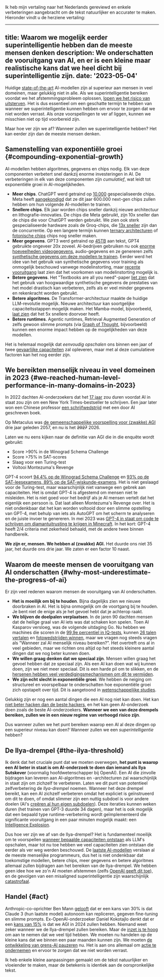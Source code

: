 Ik heb mijn vertaling naar het Nederlands gereviewd en enkele verbeteringen aangebracht om de tekst natuurlijker en accurater te maken. Hieronder vindt u de herziene vertaling:

---
title: Waarom we mogelijk eerder superintelligentie hebben dan de meeste mensen denken
description: We onderschatten de vooruitgang van AI, en er is een kleine maar realistische kans dat we heel dicht bij superintelligentie zijn.
date: '2023-05-04'
---
Huidige [state-of-the-art](/sota) AI-modellen zijn al superieur aan mensen in veel domeinen, maar gelukkig niet in alle.
Als we superintelligentie bereiken voordat we het afstemmingsprobleem oplossen, [lopen we het risico van uitsterven](/xrisk).
Het is dus essentieel om een geschatte termijn te hebben van wanneer we superintelligentie kunnen hebben om ervoor te zorgen dat we niet worden verrast.
Als onze voorspellingen te ver af liggen, kunnen we misschien niet op tijd voorbereid zijn.

Maar hoe ver zijn we af?
Wanneer zullen we superintelligentie hebben?
Het kan eerder zijn dan de meeste mensen denken.

## Samenstelling van exponentiële groei {#compounding-exponential-growth}

AI-modellen hebben algoritmes, gegevens en chips nodig.
Elk van deze componenten verbetert snel dankzij enorme investeringen in AI.
De verbeteringen in elk van deze componenten zijn _cumulatief_, wat leidt tot exponentiële groei in AI-mogelijkheden.

- **Meer chips**. ChatGPT werd getraind op [10.000](https://www.fierceelectronics.com/sensors/chatgpt-runs-10k-nvidia-training-gpus-potential-thousands-more) gespecialiseerde chips. Meta heeft [aangekondigd](https://www.datacenterdynamics.com/en/news/meta-to-operate-600000-gpus-by-year-end/) dat ze dit jaar 600.000 next-gen chips zullen hebben om hun volgende AI-modellen te trainen.
- **Snellere chips**. Elk jaar worden chips sneller dankzij nieuwe architectuur en lithografie-innovaties. De chips die Meta gebruikt, zijn 10x sneller dan de chips die voor ChatGPT werden gebruikt. We zien ook sterk gespecialiseerde hardware zoals de Groq-chips, die [13x sneller](https://mezha.media/en/2024/02/22/groq-s-new-ai-chip-offers-to-increase-chatgpt-speed-by-13-times/) zijn dan de concurrentie. Op een langere termijn kunnen [ternary architecturen](https://arxiv.org/pdf/2402.17764.pdf) of [fotonische chips](https://www.nature.com/articles/s41566-024-01394-2) chips nog sneller maken.
- **Meer gegevens**. GPT3 werd getraind op [45TB](https://community.openai.com/t/what-is-the-size-of-the-training-set-for-gpt-3/360896) aan tekst, GPT4 gebruikte ongeveer 20x zoveel. AI-bedrijven gebruiken nu ook [enorme hoeveelheden videogegevens](https://www.404media.co/nvidia-ai-scraping-foundational-model-cosmos-project/), audio-gegevens en ze genereren zelfs [synthetische gegevens om deze modellen te trainen](https://arxiv.org/pdf/2401.10020). Eerder werd het idee van het gebruik van synthetische gegevens voor training als onmogelijk beschouwd vanwege modelinstorting, maar [recente vooruitgang](https://arxiv.org/abs/2406.07515) laat zien dat het voorkomen van modelinstorting mogelijk is.
- **Betere gegevens**. Het "Textbooks are all you need"-paper [liet zien](https://arxiv.org/abs/2306.11644) dat het gebruik van hoogwaardige synthetische gegevens de prestaties van het model drastisch kan verbeteren, zelfs als er veel minder gegevens en rekenkracht worden gebruikt.
- **Betere algoritmes**. De Transformer-architectuur maakte de huidige LLM-revolutie mogelijk. Nieuwe architectuur kan soortgelijke capaciteitsstappen mogelijk maken. Het Mamba-model, bijvoorbeeld, [laat zien](https://arxiv.org/abs/2312.00752) dat het 5x snellere doorvoer heeft.
- **Betere runtimes**. Agentic runtimes, Retrieval Augmented Generation of zelfs gewoon slimme prompts (via [Graph of Thought](https://arxiv.org/abs/2305.16582), bijvoorbeeld) kunnen een enorme impact hebben op de mogelijkheden van deze modellen.

Het is helemaal mogelijk dat _eenvoudig opschalen_ ons binnen een jaar of twee [gevaarlijke capaciteiten](/dangerous-capabilities) zal opleveren, maar met al deze cumulatieve factoren kan het nog eerder zijn.

## We bereikten menselijk niveau in veel domeinen in 2023 {#we-reached-human-level-performance-in-many-domains-in-2023}

In 2022 dachten AI-onderzoekers dat het [17 jaar](https://aiimpacts.org/2022-expert-survey-on-progress-in-ai/) zou duren voordat AI in staat zou zijn om een New York Times-bestseller te schrijven.
Een jaar later won een Chinese professor [een schrijfwedstrijd](https://www.scmp.com/news/china/science/article/3245725/chinese-professor-used-ai-write-science-fiction-novel-then-it-won-national-award) met een door AI geschreven boek.

Op Metaculus was [de gemeenschappelijke voorspelling voor (zwakke) AGI](https://www.metaculus.com/questions/3479/date-weakly-general-ai-is-publicly-known/) drie jaar geleden 2057, en nu is het ~~2027~~ 2026.

Laten we nu eens kijken naar de definitie van AGI die in die enquête wordt gebruikt:

- Score >90% in de Winograd Schema Challenge
- Score >75% in SAT-scores
- Slaag voor een Turing-test
- Voltooi Montezuma's Revenge

GPT-4 scoort [94,4% op de Winograd Schema Challenge](https://d-kz.medium.com/evaluating-gpt-3-and-gpt-4-on-the-winograd-schema-challenge-reasoning-test-e4de030d190d) en [93% op de SAT-leesexamens, 89% op de SAT-wiskunde-examens](https://www.cnbc.com/2023/03/14/openai-announces-gpt-4-says-beats-90percent-of-humans-on-sat.html).
Het is niet geslaagd voor de Turing-test, maar waarschijnlijk niet vanwege een gebrek aan capaciteiten.
Het is omdat GPT-4 is afgestemd om mensen niet te misleiden. Het is niet goed voor het bedrijf als je AI mensen vertelt dat het eigenlijk een persoon is.
Dat laat alleen Montezuma's Revenge over.
Het is niet ondenkbaar dat het kan worden voltooid door een slimme opstelling van GPT-4, met behulp van iets als AutoGPT om het scherm te analyseren en de juiste invoer te genereren.
In mei 2023 was [GPT-4 in staat om code te schrijven om diamantuitrusting te krijgen in Minecraft](https://the-decoder.com/minecraft-bot-voyager-programs-itself-using-gpt-4/).
In het kort: GPT-4 heeft 2/4 criteria met zekerheid behaald, met de andere twee binnen handbereik.

**We zijn er, mensen.
We hebben al (zwakke) AGI.**
Het duurde ons niet 35 jaar, het duurde ons drie jaar.
We zaten er een factor 10 naast.

## Waarom de meeste mensen de vooruitgang van AI onderschatten {#why-most-underestimate-the-progress-of-ai}

Er zijn veel redenen waarom mensen de vooruitgang van AI onderschatten.

- **Het is moeilijk om bij te houden**. Bijna dagelijks zien we nieuwe doorbraken in AI. Het is bijna onmogelijk om de voortgang bij te houden. Je bent niet de enige als je het gevoel hebt dat je achterop raakt.
- **We blijven de doelpalen verplaatsen**. In de jaren 90 dachten mensen dat de heilige graal van AI iets was dat schaken kon spelen. Toen AI Kasparov versloeg, was de volgende uitdaging Go. Nu hebben we machines die scoren in de [99,9e percentiel in IQ-tests](https://bgr.com/tech/chatgpt-took-an-iq-test-and-its-score-was-sky-high/), kunnen [26 talen vertalen](https://bgr.com/tech/chatgpt-took-an-iq-test-and-its-score-was-sky-high/) en [fotowedstrijden winnen](https://www.scientificamerican.com/article/how-my-ai-image-won-a-major-photography-competition/), maar we vragen nog steeds vragen als "Wanneer zal AI menselijk niveau bereiken?". Het overtreft ons al in veel gebieden, maar we richten ons altijd op het steeds kleinere aantal dingen dat we nog beter kunnen doen.
- **We willen graag denken dat we speciaal zijn**. Mensen willen graag het gevoel hebben dat ze speciaal zijn. Als een AI kan doen wat wij kunnen doen, zijn we niet meer speciaal. Dit is een harde pil om te slikken, en de [hersenen hebben veel verdedigingsmechanismen om dit te vermijden](psychology-of-x-risk).
- **We zijn echt slecht in exponentiële groei**. We hebben de neiging om structureel en voorspelbaar te onderschatten hoe exponentiële groei zich opstapelt over tijd. Dit is aangetoond in [wetenschappelijke studies](https://www.researchgate.net/figure/Underestimation-of-exponential-growth-a-shows-the-participants-prediction-of-the_fig4_351171143).

Gelukkig zijn er nog een aantal dingen die een AI nog niet kan doen.
Het kan [niet beter hacken dan de beste hackers](/cybersecurity-risks), en het kan geen AI-onderzoek doen zoals de beste AI-onderzoekers.
**Wanneer we een van deze drempels bereiken, zullen we in een nieuw regime van verhoogd risico zijn**.

Dus wanneer zullen we het punt bereiken waarop een AI al deze dingen op een superieur niveau kan doen?
Wanneer zullen we een _superintelligentie_ hebben?

## De Ilya-drempel {#the-ilya-threshold}

Ik denk dat het cruciale punt dat we moeten overwegen, **het punt is waarop een AI beter in staat is om AI-onderzoek te doen dan iemand als Ilya Sutskever** (voormalig hoofdwetenschapper bij OpenAI).
Een AI die zinvolle bijdragen kan leveren aan AI-algoritmes en -architecturen zal waarschijnlijk in staat zijn om zichzelf te verbeteren.
Laten we dit punt van potentieel zelfverbetering de _Ilya-drempel_ noemen.
Wanneer het deze drempel bereikt, kan een AI zichzelf verbeteren omdat het expliciet is geïnstrueerd om dit te doen, of omdat slimmer zijn een nuttig subdoel is voor andere doelen (AI's [creëren al hun eigen subdoelen](https://github.com/Significant-Gravitas/Auto-GPT)).
Deze iteraties kunnen weken duren (het trainen van GPT-3 duurde 34 dagen), maar het is ook mogelijk dat een bepaald type runtime-verbetering wordt geïmplementeerd die significante vooruitgang in een paar minuten mogelijk maakt: een [Intelligence Explosion](https://www.youtube.com/watch?v=5qfIgCiYlfY).

Dus hoe ver zijn we af van de Ilya-drempel?
Het is fundamenteel moeilijk om te voorspellen [wanneer bepaalde capaciteiten ontstaan](https://arxiv.org/abs/2206.07682) als LLM's opschalen, maar tot nu toe hebben we veel capaciteiten zien ontstaan die eerder als ver weg werden beschouwd.
De [laatste AI-modellen](/sota) verslaan al de meeste menselijke programmeurs, dus het is niet ondenkbaar dat toekomstige modellen, betere chips, meer gegevens en betere algoritmes allemaal zullen bijdragen aan het bereiken van de Ilya-drempel.
We hebben geen idee hoe we zo'n AI moeten afstemmen (zelfs [OpenAI geeft dit toe](https://youtu.be/L_Guz73e6fw?t=1477)), en de gevolgen van een misaligned superintelligentie zijn waarschijnlijk [catastrofaal](/xrisk).

## Handel {#act}

Anthropic-co-oprichter Ben Mann [gelooft](https://x.com/ai_ctrl/status/1819173703869255879/photo/0) dat er een kans van 30% is dat Claude 3 (hun laatste model) autonoom kan repliceren, gegeven fine-tuning en slimme prompts.
Ex-OpenAI-onderzoeker Daniel Kokotajlo denkt dat er een [kans van 15%](https://x.com/ai_ctrl/status/1819173703869255879/photo/0) is dat we AGI in 2024 zullen hebben.
Niemand weet zeker wanneer we de Ilya-drempel zullen bereiken.
Maar de [inzet is te hoog](/xrisk) om aan te nemen dat we veel tijd hebben.
We moeten nu handelen op de kleine kans dat we binnen een paar maanden kunnen zijn.
We moeten [de ontwikkeling van grens-AI pauzeren](/proposal) nu.
Het is aan ons allemaal om [actie te ondernemen](/action) en ervoor te zorgen dat we niet worden verrast.

Ik heb enkele kleine aanpassingen gemaakt om de tekst natuurlijker en vloeiender te maken, maar de betekenis is identiek aan de oorspronkelijke tekst.